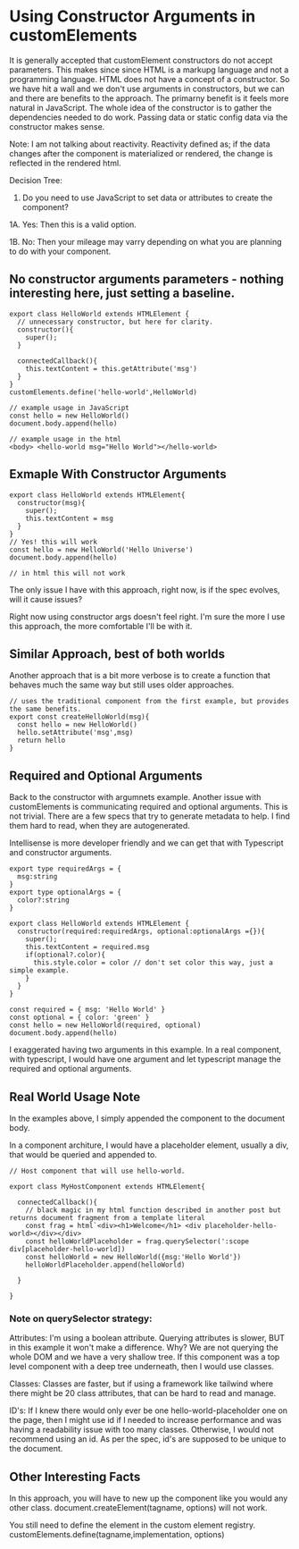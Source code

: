 # Using Constructor Arguments in customElements

It is generally accepted that customElement constructors do not accept parameters.
This makes since since HTML is a markupg language and not a programming language. HTML does not have a concept of a constructor. So we have hit a wall and we don't use arguments in constructors, but we can and there are benefits to the approach. The primarny benefit is it feels more natural in JavaScript. The whole idea of the constructor is to gather the dependencies needed to do work. Passing data or static config data via the constructor makes sense. 

Note: I am not talking about reactivity. Reactivity defined as; if the data changes after the component is materialized or rendered, the change is reflected in the rendered html.

Decision Tree: 
1. Do you need to use JavaScript to set data or attributes to create the component?


1A. Yes: Then this is a valid option.


1B. No: Then your mileage may varry depending on what you are planning to do with your component.

## No constructor arguments parameters - nothing interesting here, just setting a baseline.
```
export class HelloWorld extends HTMLElement {
  // unnecessary constructor, but here for clarity.
  constructor(){
    super();
  }
  
  connectedCallback(){
    this.textContent = this.getAttribute('msg')
  }
}
customElements.define('hello-world',HelloWorld)

// example usage in JavaScript
const hello = new HelloWorld()
document.body.append(hello)

// example usage in the html
<body> <hello-world msg="Hello World"></hello-world>
```

## Exmaple With Constructor Arguments
```
export class HelloWorld extends HTMLElement{
  constructor(msg){
    super();
    this.textContent = msg
  }
}
// Yes! this will work
const hello = new HelloWorld('Hello Universe')
document.body.append(hello)

// in html this will not work
```

The only issue I have with this approach, right now, is if the spec evolves, will it cause issues?

Right now using constructor args doesn't feel right. I'm sure the more I use this approach, the more comfortable I'll be with it.

## Similar Approach, best of both worlds
Another approach that is a bit more verbose is to create a function that behaves much the same way but still uses older approaches.

```
// uses the traditional component from the first example, but provides the same benefits.
export const createHelloWorld(msg){
  const hello = new HelloWorld()
  hello.setAttribute('msg',msg)
  return hello
}
```

## Required and Optional Arguments 

Back to the constructor with argumnets example. 
Another issue with customElements is communicating required and optional arguments. This is not trivial. There are a few specs that try to generate metadata to help. I find them hard to read, when they are autogenerated.

Intellisense is more developer friendly and we can get that with Typescript and constructor arguments.

```
export type requiredArgs = {
  msg:string
}
export type optionalArgs = {
  color?:string
}

export class HelloWorld extends HTMLElement {
  constructor(required:requiredArgs, optional:optionalArgs ={}){
    super();
    this.textContent = required.msg
    if(optional?.color){
      this.style.color = color // don't set color this way, just a simple example.
    }
  }
}

const required = { msg: 'Hello World' }
const optional = { color: 'green' }
const hello = new HelloWorld(required, optional)
document.body.append(hello)

```

I exaggerated having two arguments in this example. In a real component, with typescript, I would have one argument and let typescript manage the required and optional arguments. 

## Real World Usage Note
In the examples above, I simply appended the component to the document body.

In a component architure, I would have a placeholder element, usually a div, that would be queried and appended to.

```
// Host component that will use hello-world.

export class MyHostComponent extends HTMLElement{

  connectedCallback(){
    // black magic in my html function described in another post but returns document fragment from a template literal
    const frag = html`<div><h1>Welcome</h1> <div placeholder-hello-world></div></div>
    const helloWorldPlaceholder = frag.querySelector(':scope div[placeholder-hello-world])
    const helloWorld = new HelloWorld({msg:'Hello World'})
    helloWorldPlaceholder.append(helloWorld)
    
  }

}

```
### Note on querySelector strategy: 
Attributes: I'm using a boolean attribute. Querying attributes is slower, BUT in this example it won't make a difference. Why? We are not querying the whole DOM and we have a very shallow tree. If this component was a top level component with a deep tree underneath, then I would use classes.

Classes: Classes are faster, but if using a framework like tailwind where there might be 20 class attributes, that can be hard to read and manage.

ID's: If I knew there would only ever be one hello-world-placeholder one on the page, then I might use id if I needed to increase performance and was having a readability issue with too many classes. Otherwise, I would not recommend using an id. As per the spec, id's are supposed to be unique to the document.

## Other Interesting Facts  

In this approach, you will have to new up the component like you would any other class. document.createElement(tagname, options) will not work.

You still need to define the element in the custom element registry. customElements.define(tagname,implementation, options)
 

